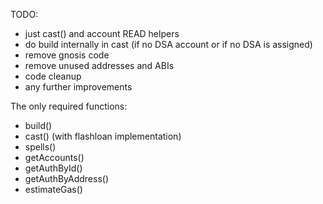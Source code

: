 TODO:
- just cast() and account READ helpers
- do build internally in cast (if no DSA account or if no DSA is assigned)
- remove gnosis code
- remove unused addresses and ABIs
- code cleanup
- any further improvements

The only required functions:
- build()
- cast() (with flashloan implementation)
- spells()
- getAccounts()
- getAuthById()
- getAuthByAddress()
- estimateGas()